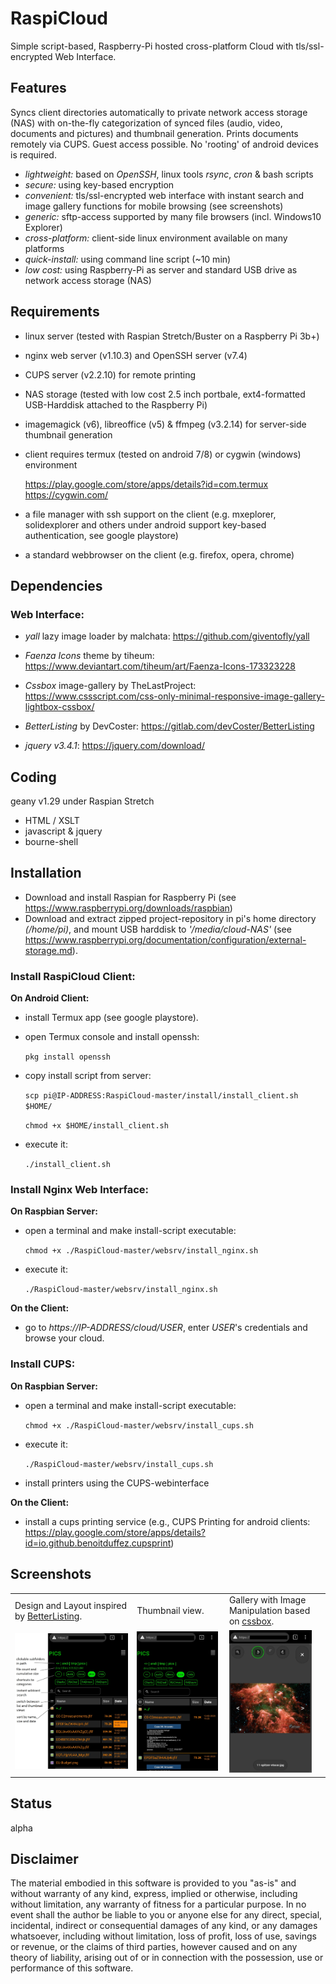 # RaspiCloud
Simple script-based, Raspberry-Pi hosted cross-platform Cloud with tls/ssl-encrypted Web Interface.

## Features
  Syncs client directories automatically to private network access storage (NAS) with
  on-the-fly categorization of synced files (audio, video, documents and pictures)
  and thumbnail generation. Prints documents remotely via CUPS. Guest access possible.
  No 'rooting' of android devices is required.
- *lightweight:* based on *OpenSSH*, linux tools *rsync*, *cron* & bash scripts
- *secure:* using key-based encryption
- *convenient:* tls/ssl-encrypted web interface with instant search and image gallery functions for mobile browsing (see screenshots)
- *generic:* sftp-access supported by many file browsers (incl. Windows10 Explorer)
- *cross-platform:* client-side linux environment available on many platforms
- *quick-install:* using command line script (~10 min)
- *low cost:* using Raspberry-Pi as server and standard USB drive as network access storage (NAS)

## Requirements
- linux server (tested with Raspian Stretch/Buster on a Raspberry Pi 3b+) 
- nginx web server (v1.10.3) and OpenSSH server (v7.4)
- CUPS server (v2.2.10) for remote printing
- NAS storage (tested with low cost 2.5 inch portbale, ext4-formatted USB-Harddisk attached to the Raspberry Pi)
- imagemagick (v6), libreoffice (v5) & ffmpeg (v3.2.14) for server-side thumbnail generation
- client requires termux (tested on android 7/8) or cygwin (windows) environment

  https://play.google.com/store/apps/details?id=com.termux  
  https://cygwin.com/
- a file manager with ssh support on the client (e.g. mxeplorer, solidexplorer and others under android support key-based authentication, see google playstore)
- a standard webbrowser on the client (e.g. firefox, opera, chrome)

## Dependencies
### Web Interface:
  - *yall* lazy image loader by malchata:
   https://github.com/giventofly/yall
    
  - *Faenza Icons* theme by tiheum:
   https://www.deviantart.com/tiheum/art/Faenza-Icons-173323228
   
  - *Cssbox* image-gallery by TheLastProject:
   https://www.cssscript.com/css-only-minimal-responsive-image-gallery-lightbox-cssbox/
   
  - *BetterListing* by DevCoster:
   https://gitlab.com/devCoster/BetterListing
   
  - *jquery v3.4.1*:
   https://jquery.com/download/
   
## Coding
geany v1.29 under Raspian Stretch
- HTML / XSLT
- javascript & jquery
- bourne-shell

## Installation
- Download and install Raspian for Raspberry Pi (see https://www.raspberrypi.org/downloads/raspbian)
- Download and extract zipped project-repository in pi's home directory *(/home/pi)*, and mount USB harddisk 
to *'/media/cloud-NAS'* (see https://www.raspberrypi.org/documentation/configuration/external-storage.md).

### Install RaspiCloud Client:
  **On Android Client:**
  - install Termux app (see google playstore).
  - open Termux console and install openssh:
  
    ```pkg install openssh```
  
  - copy install script from server:
  
    ```scp pi@IP-ADDRESS:RaspiCloud-master/install/install_client.sh $HOME/```
    
    ```chmod +x $HOME/install_client.sh```
  
  - execute it:
  
    ```./install_client.sh```
    
   
### Install Nginx Web Interface:
  **On Raspbian Server:**
  - open a terminal and make install-script executable:
  
    ```chmod +x ./RaspiCloud-master/websrv/install_nginx.sh```
  
  - execute it: 
    
    ```./RaspiCloud-master/websrv/install_nginx.sh```
  
  **On the Client:**  
  - go to *https://IP-ADDRESS/cloud/USER*, enter *USER*'s credentials and browse your cloud.

### Install CUPS:
  **On Raspbian Server:**
  - open a terminal and make install-script executable:
  
    ```chmod +x ./RaspiCloud-master/websrv/install_cups.sh```
  
  - execute it: 
    
    ```./RaspiCloud-master/websrv/install_cups.sh``` 
    
  - install printers using the CUPS-webinterface
  
  **On the Client:**  
  - install a cups printing service (e.g., CUPS Printing for android clients: https://play.google.com/store/apps/details?id=io.github.benoitduffez.cupsprint)

  
## Screenshots
<table>
<tr>
<td>Design and Layout inspired by <a href="https://gitlab.com/devCoster/BetterListing">BetterListing</a>.</td>
<td>Thumbnail view.</td>
<td>Gallery with Image Manipulation based on <a href="https://www.cssscript.com/css-only-minimal-responsive-image-gallery-lightbox-cssbox/">cssbox</a>.</td>
</tr>
<tr>
<td><img src="screenshot01.jpg" width="100%" </img></td>
<td><img src="screenshot02.jpg" width="97%" </img></td>
<td><img src="screenshot03.jpg" width="90%" </img></td>
</tr>
</table>

## Status
 alpha

## Disclaimer
The material embodied in this software is provided to you "as-is" and without warranty of any kind, express, implied or otherwise, including 
without limitation, any warranty of fitness for a particular purpose. In no event shall the author be liable to you or anyone else for any 
direct, special, incidental, indirect or consequential damages of any kind, or any damages whatsoever, including without limitation,
loss of profit, loss of use, savings or revenue, or the claims of third parties, however caused and on any theory of liability, arising
out of or in connection with the possession, use or performance of this software.
